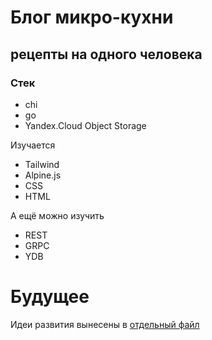 # Блог микро-кухни

рецепты на одного человека
----

### Стек

+ chi
+ go
+ Yandex.Cloud Object Storage

Изучается
+ Tailwind
+ Alpine.js
+ CSS
+ HTML

А ещё можно изучить
+ REST
+ GRPC
+ YDB


# Будущее

Идеи развития вынесены в [отдельный файл](/docs/FUTURE.MD)


